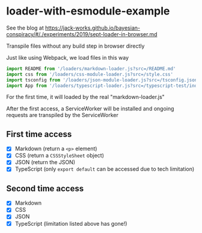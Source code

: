 # loader-with-esmodule-example

See the blog at https://jack-works.github.io/bayesian-conspiracy/#/./experiments/2019/sept-loader-in-browser.md

Transpile files without any build step in browser directly

Just like using Webpack, we load files in this way

```js
import README from '/loaders/markdown-loader.js?src=/README.md'
import css from '/loaders/css-module-loader.js?src=/style.css'
import tsconfig from '/loaders/json-module-loader.js?src=/tsconfig.json'
import App from '/loaders/typescript-loader.js?src=/typescript-test/index.tsx'
```

For the first time, it will loaded by the real "markdown-loader.js"

After the first access, a ServiceWorker will be installed and ongoing requests are transpiled by the ServiceWorker

## First time access

-   [x] Markdown (return a `<p>` element)
-   [x] CSS (return a `CSSStyleSheet` object)
-   [x] JSON (return the JSON)
-   [x] TypeScript (only `export default` can be accessed due to tech limitation)

## Second time access

-   [x] Markdown
-   [x] CSS
-   [x] JSON
-   [x] TypeScript (limitation listed above has gone!)
